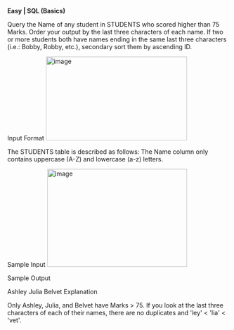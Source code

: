 **Easy | SQL (Basics)**

Query the Name of any student in STUDENTS who scored higher than 75 Marks. Order your output by the last three characters of each name. If two or more students both have names ending in the same last three characters (i.e.: Bobby, Robby, etc.), secondary sort them by ascending ID.

Input Format
<img width="321" height="191" alt="image" src="https://github.com/user-attachments/assets/1e7267de-8815-458c-82cf-af0428068d4c" />

The STUDENTS table is described as follows:  The Name column only contains uppercase (A-Z) and lowercase (a-z) letters.

Sample Input
<img width="318" height="223" alt="image" src="https://github.com/user-attachments/assets/6cd16bdf-baad-4227-b935-21d3abbcb0c2" />

Sample Output

Ashley
Julia
Belvet
Explanation

Only Ashley, Julia, and Belvet have Marks > 75. If you look at the last three characters of each of their names, there are no duplicates and 'ley' < 'lia' < 'vet'.
